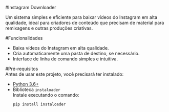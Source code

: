 #Instagram Downloader  

Um sistema simples e eficiente para baixar vídeos do Instagram em alta qualidade, ideal para criadores de conteúdo que precisam de material para remixagens e outras produções criativas.

#Funcionalidades  
- Baixa vídeos do Instagram em alta qualidade.
- Cria automaticamente uma pasta de destino, se necessário.
- Interface de linha de comando simples e intuitiva.


#Pré-requisitos  
Antes de usar este projeto, você precisará ter instalado:  
- [Python 3.6+](https://www.python.org/downloads/)
- Biblioteca `instaloader`  
  Instale executando o comando:
  ```bash
  pip install instaloader


